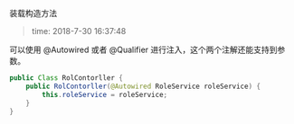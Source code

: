 装载构造方法
>time: 2018-7-30 16:37:48

可以使用 @Autowired 或者 @Qualifier 进行注入，这个两个注解还能支持到参数。

```java
public Class RolContorller {
    public RolContorller(@Autowired RoleService roleService) {
        this.roleService = roleService;
    }
}
```